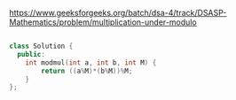 https://www.geeksforgeeks.org/batch/dsa-4/track/DSASP-Mathematics/problem/multiplication-under-modulo

```cpp

class Solution {
  public:
    int modmul(int a, int b, int M) {
        return ((a%M)*(b%M))%M;
    }
};
```
